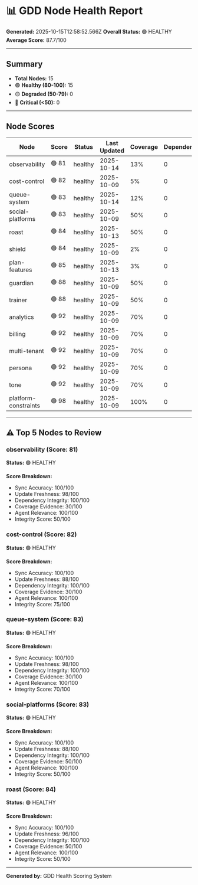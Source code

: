 # 📊 GDD Node Health Report

**Generated:** 2025-10-15T12:58:52.566Z
**Overall Status:** 🟢 HEALTHY
**Average Score:** 87.7/100

---

## Summary

- **Total Nodes:** 15
- 🟢 **Healthy (80-100):** 15
- 🟡 **Degraded (50-79):** 0
- 🔴 **Critical (<50):** 0

---

## Node Scores

| Node | Score | Status | Last Updated | Coverage | Dependencies | Issues |
|------|-------|--------|--------------|----------|--------------|--------|
| observability | 🟢 81 | healthy | 2025-10-14 | 13% | 0 | 0 |
| cost-control | 🟢 82 | healthy | 2025-10-09 | 5% | 0 | 0 |
| queue-system | 🟢 83 | healthy | 2025-10-14 | 12% | 0 | 0 |
| social-platforms | 🟢 83 | healthy | 2025-10-09 | 50% | 0 | 0 |
| roast | 🟢 84 | healthy | 2025-10-13 | 50% | 0 | 0 |
| shield | 🟢 84 | healthy | 2025-10-09 | 2% | 0 | 0 |
| plan-features | 🟢 85 | healthy | 2025-10-13 | 3% | 0 | 0 |
| guardian | 🟢 88 | healthy | 2025-10-09 | 50% | 0 | 0 |
| trainer | 🟢 88 | healthy | 2025-10-09 | 50% | 0 | 0 |
| analytics | 🟢 92 | healthy | 2025-10-09 | 70% | 0 | 0 |
| billing | 🟢 92 | healthy | 2025-10-09 | 70% | 0 | 0 |
| multi-tenant | 🟢 92 | healthy | 2025-10-09 | 70% | 0 | 0 |
| persona | 🟢 92 | healthy | 2025-10-09 | 70% | 0 | 0 |
| tone | 🟢 92 | healthy | 2025-10-09 | 70% | 0 | 0 |
| platform-constraints | 🟢 98 | healthy | 2025-10-09 | 100% | 0 | 0 |

---

## ⚠️ Top 5 Nodes to Review

### observability (Score: 81)

**Status:** 🟢 HEALTHY

**Score Breakdown:**
- Sync Accuracy: 100/100
- Update Freshness: 98/100
- Dependency Integrity: 100/100
- Coverage Evidence: 30/100
- Agent Relevance: 100/100
- Integrity Score: 50/100


### cost-control (Score: 82)

**Status:** 🟢 HEALTHY

**Score Breakdown:**
- Sync Accuracy: 100/100
- Update Freshness: 88/100
- Dependency Integrity: 100/100
- Coverage Evidence: 30/100
- Agent Relevance: 100/100
- Integrity Score: 75/100


### queue-system (Score: 83)

**Status:** 🟢 HEALTHY

**Score Breakdown:**
- Sync Accuracy: 100/100
- Update Freshness: 98/100
- Dependency Integrity: 100/100
- Coverage Evidence: 30/100
- Agent Relevance: 100/100
- Integrity Score: 70/100


### social-platforms (Score: 83)

**Status:** 🟢 HEALTHY

**Score Breakdown:**
- Sync Accuracy: 100/100
- Update Freshness: 88/100
- Dependency Integrity: 100/100
- Coverage Evidence: 50/100
- Agent Relevance: 100/100
- Integrity Score: 50/100


### roast (Score: 84)

**Status:** 🟢 HEALTHY

**Score Breakdown:**
- Sync Accuracy: 100/100
- Update Freshness: 96/100
- Dependency Integrity: 100/100
- Coverage Evidence: 50/100
- Agent Relevance: 100/100
- Integrity Score: 50/100


---

**Generated by:** GDD Health Scoring System
